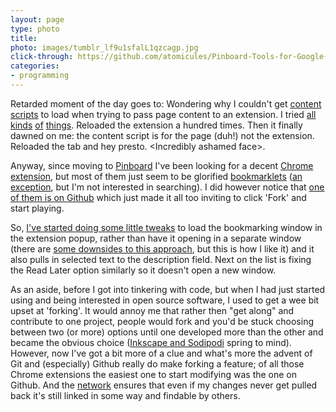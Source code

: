 ```yaml
---
layout: page
type: photo
title: 
photo: images/tumblr_lf9u1sfalL1qzcagp.jpg
click-through: https://github.com/atomicules/Pinboard-Tools-for-Google-Chrome
categories: 
- programming
---
```

Retarded moment of the day goes to: Wondering why I couldn't get [content scripts](http://code.google.com/chrome/extensions/content_scripts.html) to load when trying to pass page content to an extension. I tried [all](http://code.google.com/chrome/extensions/messaging.html) [kinds](http://groups.google.com/group/chromium-extensions/browse_thread/thread/eab847f0a32ec25c/61ef3f54ca14c98c?pli=1) [of](http://stackoverflow.com/questions/1964225/accessing-current-tab-dom-object-from-popup-html) [things](http://stackoverflow.com/questions/2914973/how-to-grab-data-from-webpage-in-chrome-and-output-into-chrome-extension-popup). Reloaded the extension a hundred times. Then it finally dawned on me: the content script is for the page (duh!) not the extension. Reloaded the tab and hey presto. &lt;Incredibly ashamed face&gt;.

Anyway, since moving to [Pinboard](http://pinboard.in) I've been looking for a decent [Chrome extension](http://pinboard.in/resources/#chrome), but most of them just seem to be glorified [bookmarklets](http://pinboard.in/howto/#saving) ([an exception](https://chrome.google.com/extensions/detail/nfccdohlgojifgadgnbjoejdfaalaehn), but I'm not interested in searching). I did however notice that [one of them is on Github](https://github.com/jonnablaze/Pinboard-Tools-for-Google-Chrome) which just made it all too inviting to click 'Fork' and start playing.

So, [I've started doing some little tweaks](https://github.com/atomicules/Pinboard-Tools-for-Google-Chrome) to load the bookmarking window in the extension popup, rather than have it opening in a separate window (there are [some downsides to this approach](https://github.com/atomicules/Pinboard-Tools-for-Google-Chrome/commit/7222e1ebc49773f56fa7b0230835636ef949b74e), but this is how I like it) and it also pulls in selected text to the description field. Next on the list is fixing the Read Later option similarly so it doesn't open a new window.

As an aside, before I got into tinkering with code, but when I had just started using and being interested in open source software, I used to get a wee bit upset at 'forking'. It would annoy me that rather then "get along" and contribute to one project, people would fork and you'd be stuck choosing between two (or more) options until one developed more than the other and became the obvious choice ([Inkscape and Sodipodi](http://wiki.inkscape.org/wiki/index.php/FAQ#How_did_Inkscape_start.3F) spring to mind). However, now I've got a bit more of a clue and what's more the advent of Git and (especially) Github really do make forking a feature; of all those Chrome extensions the easiest one to start modifying was the one on Github. And the [network](https://github.com/jonnablaze/Pinboard-Tools-for-Google-Chrome/network) ensures that even if my changes never get pulled back it's still linked in some way and findable by others.

